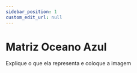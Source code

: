 ```yaml
---
sidebar_position: 1
custom_edit_url: null
---
```


# Matriz Oceano Azul

Explique o que ela representa e coloque a imagem